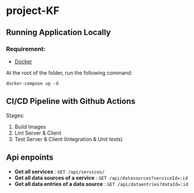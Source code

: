 # project-KF

## Running Application Locally

### Requirement:
- [Docker](https://docs.docker.com/get-docker/)

At the root of the folder, run the following command:
```
docker-compose up -d
```
## CI/CD Pipeline with Github Actions

Stages:
1. Build Images
2. Lint Server & Client
3. Test Server & Client (Integration & Unit tests)

## Api enpoints
* **Get all services** : `GET /api/services/`
* **Get all data sources of a service** : `GET /api/datasources?serviceId=:id`
* **Get all data entries of a data source** : `GET /api/dataentries?dataId=:id`